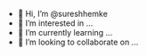 - 👋 Hi, I’m @sureshhemke
- 👀 I’m interested in ...
- 🌱 I’m currently learning ...
- 💞️ I’m looking to collaborate on ...

<!---
sureshhemke/sureshhemke is a ✨ special ✨ repository because its `README.md` (this file) appears on your GitHub profile.
You can click the Preview link to take a look at your changes.
--->
